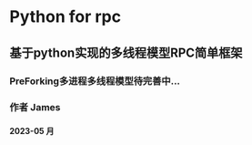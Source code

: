 # Python for rpc
##  基于python实现的多线程模型RPC简单框架
### PreForking多进程多线程模型待完善中...
###  作者 James

#### 2023-05 月

